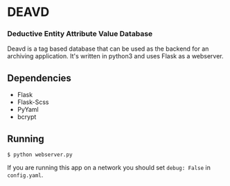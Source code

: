 # DEAVD
### Deductive Entity Attribute Value Database
Deavd is a tag based database that can be used as the backend for an archiving application.
It's written in python3 and uses Flask as a webserver.

## Dependencies
* Flask
* Flask-Scss
* PyYaml
* bcrypt

## Running
`$ python webserver.py`

If you are running this app on a network you should set `debug: False` in `config.yaml`.
